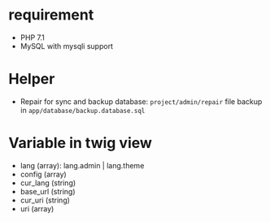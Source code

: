 # requirement
- PHP 7.1
- MySQL with mysqli support

# Helper
- Repair for sync and backup database: `project/admin/repair` file backup in `app/database/backup.database.sql`

# Variable in twig view
- lang (array): lang.admin | lang.theme
- config (array)
- cur_lang (string)
- base_url (string)
- cur_uri (string)
- uri (array)
